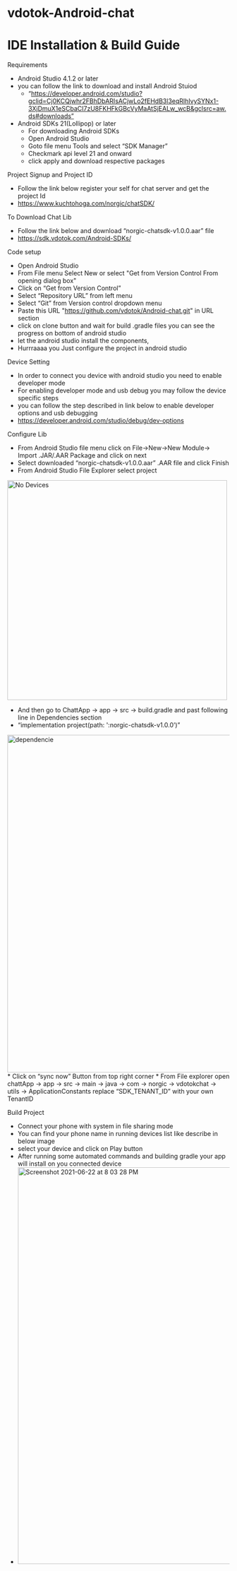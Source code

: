 vdotok-Android-chat
===================
IDE Installation & Build Guide
==============================
Requirements
* Android Studio 4.1.2 or later
* you can follow the link to download and install Android Stuiod
    * “https://developer.android.com/studio?gclid=Cj0KCQjwhr2FBhDbARIsACjwLo2fEHdB3l3eqRlhIvySYNx1-3XjDmuX1eSCbaCI7zU8FKHFkGBcVyMaAtSjEALw_wcB&gclsrc=aw.ds#downloads”
* Android SDKs 21(Lollipop) or later
    * For downloading Android SDKs
    * Open Android Studio
    * Goto file menu Tools and select “SDK Manager”
    * Checkmark api level 21 and onward 
    * click apply and download respective packages

Project Signup and Project ID
* Follow the link below register your self for chat server and get the project Id
* https://www.kuchtohoga.com/norgic/chatSDK/

To Download Chat Lib
* Follow the link below and download “norgic-chatsdk-v1.0.0.aar” file
* https://sdk.vdotok.com/Android-SDKs/

Code setup
* Open Android Studio
* From File menu Select New or select "Get from Version Control From opening dialog box"
* Click on “Get from Version Control”
* Select “Repository URL” from left menu
* Select “Git” from Version control dropdown menu
* Paste this URL "https://github.com/vdotok/Android-chat.git" in URL section
* click on clone button and wait for build .gradle files you can see the progress on bottom of android studio
* let the android studio install the components, 
* Hurrraaaa you Just configure the project in android studio

Device Setting
* In order to connect you device with android studio you need to enable developer mode
* For enabling developer mode and usb debug you may follow the device specific steps
* you can follow the step described in link below to enable developer options and usb debugging
* https://developer.android.com/studio/debug/dev-options

Configure Lib
* From Android Studio file menu click on File->New->New Module-> Import .JAR/.AAR Package and click on next
* Select downloaded “norgic-chatsdk-v1.0.0.aar” .AAR file and click Finish
* From Android Studio File Explorer  select project

<img width="498" alt="No Devices" src="https://user-images.githubusercontent.com/86282129/123636395-41e08980-d836-11eb-8643-429d6e5510d5.png">

* And then go to ChattApp -> app -> src -> build.gradle and past following line in Dependencies  section
* “implementation project(path: ':norgic-chatsdk-v1.0.0’)”
<img width="765" alt="dependencie" src="https://user-images.githubusercontent.com/86282129/123636324-28d7d880-d836-11eb-8af3-8e06534eca4e.png">
* Click on “sync now” Button from top right corner
* From File explorer open chattApp -> app -> src -> main -> java -> com -> norgic -> vdotokchat -> utils -> ApplicationConstants replace “SDK_TENANT_ID” with your own TenantID 

Build Project 
* Connect your phone with system in file sharing mode
* You can find your phone name in running devices list like describe in below image
* select your device and click on Play button
* After running some automated commands and building gradle your app will install on you connected device
* <img width="899" alt="Screenshot 2021-06-22 at 8 03 28 PM" src="https://user-images.githubusercontent.com/86282129/123636171-f9c16700-d835-11eb-8d22-cafb2b6ae4da.png">

